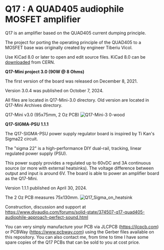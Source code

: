 # Q17 : A QUAD405 audiophile MOSFET amplifier
Q17 is an amplifier based on the QUAD405 current dumping principle.

The project for porting the operating principle of the QUAD405 to a MOSFET base was originally created by engineer Tiberiu Vicol.

Use KiCad 8.0 or later to open and edit source files. KiCad 8.0 can be <a href="https://www.kicad.org/download/">downloaded</a> from CERN.

<b>Q17-Mini project 3.0 (90W @ 8 Ohms)</b>

The first version of the board was released on December 8, 2021.

Version 3.0.4 was published on October 7, 2024.

All files are located in Q17-Mini-3.0 directory. Old version are located in Q17-Mini Archives directory.

Q17-Mini v3.0 (95x75mm, 2 Oz PCB)
![Q17-Mini-3 0-wood](https://github.com/stefaweb/Q17-Amplifier/assets/12907102/68a157e1-7c4c-4b81-8558-91945bf384a3)

<b>Q17-SIGMA-PSU 1.1.1</b>

The Q17-SIGMA-PSU power supply regulator board is inspired by Ti Kan's Sigma22 circuit.

The "sigma 22" is a high-performance DIY dual-rail, tracking, linear regulated power supply (PSU).

This power supply provides a regulated up to 60vDC and 3A continuous source (or more with external heatsinks). The voltage difference between output and input is around 6V. The board is able to power an amplifier board as the Q17-Mini.

Version 1.1.1 published on April 30, 2024.

The 2 Oz PCB measures 75x130mm.
![Q17_Sigma_on_heatsink](https://github.com/stefaweb/Q17-Amplifier/assets/12907102/2e3aa669-a094-4757-9d00-970eb2c82c9c)

Construction, discussion and support at https://www.diyaudio.com/forums/solid-state/374507-q17-quad405-audiophile-approach-perfect-sound.html

You can very simply manufacture your PCB via JLCPCB (https://jlcpcb.com) or PCBWay (https://www.pcbway.com) using the Gerber files available on this repository. You can also contact me, from time to time I have some spare copies of the Q17 PCBs that can be sold to you at cost price.
